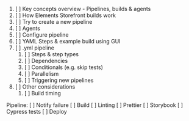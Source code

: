 1. [ ] Key concepts overview - Pipelines, builds & agents
1. [ ] How Elements Storefront builds work
1. [ ] Try to create a new pipeline
1. [ ] Agents
1. [ ] Configure pipeline
1. [ ] YAML Steps & example build using GUI
1. [ ] .yml pipeline
   1. [ ] Steps & step types
   1. [ ] Dependencies
   1. [ ] Conditionals (e.g. skip tests)
   1. [ ] Parallelism
   1. [ ] Triggering new pipelines
1. [ ] Other considerations
   1. [ ] Build timing

Pipeline:
[ ] Notify failure
[ ] Build
[ ] Linting
[ ] Prettier
[ ] Storybook
[ ] Cypress tests
[ ] Deploy
